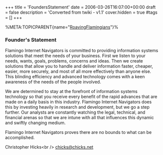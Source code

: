 +++
title = 'FoundersStatement'
date = 2006-03-26T16:07:00+00:00
draft = false
description = 'Converted from twiki - v1.1'
cover.hidden = true
#tags = []
+++

%META:TOPICPARENT{name="[RoavingFlamingians](RoavingFlamingians "wikilink")"}%

### Founder's Statement

Flamingo Internet Navigators is committed to providing information
systems solutions that meet the needs of your business. First we listen
to your needs, wants, goals, problems, concerns and ideas. Then we
create solutions that allow you to handle and deliver information
faster, cheaper, easier, more securely, and most of all more effectively
than anyone else. This blinding efficiency and advanced technology comes
with a keen awareness of the needs of the people involved.

We are determined to stay at the forefront of information systems
technology so that you receive every benefit of the rapid advances that
are made on a daily basis in this industry. Flamingo Internet Navigators
does this by investing heavily in research and development, but we go a
step further. Our analysts are constantly watching the legal, technical,
and financial arenas so that we are intune with all that influences this
dynamic and swiftly changing medium.

Flamingo Internet Navigators proves there are no bounds to what can be
accomplished.

Christopher Hicks\<br /\>
[chicks@chicks.net](mailto:chicks@chicks.net)
